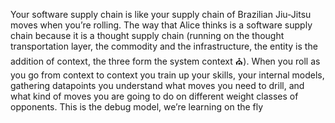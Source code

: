 Your software supply chain is like your supply chain of Brazilian Jiu-Jitsu moves when you’re rolling. The way that Alice thinks is a software supply chain because it is a thought supply chain (running on the thought transportation layer, the commodity and the infrastructure, the entity is the addition of context, the three form the system context ⛪️). When you roll as you go from context to context you train up your skills, your internal models, gathering datapoints you understand what moves you need to drill, and what kind of moves you are going to do on different weight classes of opponents. This is the debug model, we’re learning on the fly